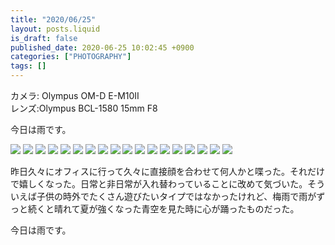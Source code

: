 ```yaml
---
title: "2020/06/25"
layout: posts.liquid
is_draft: false
published_date: 2020-06-25 10:02:45 +0900
categories: ["PHOTOGRAPHY"]
tags: []
---
```


カメラ: Olympus OM-D E-M10II  
レンズ:Olympus BCL-1580 15mm F8

今日は雨です。

<img class="in_article" src="/public/images/2020/06/P6250400-1024x768.jpg">

<img class="in_article" src="/public/images/2020/06/P6250401-1024x768.jpg">

<img class="in_article" src="/public/images/2020/06/P6250402-1024x768.jpg">

<img class="in_article" src="/public/images/2020/06/P6250405-1024x768.jpg">

<img class="in_article" src="/public/images/2020/06/P6250406-1024x768.jpg">

<img class="in_article" src="/public/images/2020/06/P6250407-768x1024.jpg">

<img class="in_article" src="/public/images/2020/06/P6250408-1024x768.jpg">

<img class="in_article" src="/public/images/2020/06/P6250409-1024x768.jpg">

<img class="in_article" src="/public/images/2020/06/P6250410-1024x768.jpg">

<img class="in_article" src="/public/images/2020/06/P6250411-1024x768.jpg">

<img class="in_article" src="/public/images/2020/06/P6250414-1024x768.jpg">

<img class="in_article" src="/public/images/2020/06/P6250415-1024x768.jpg">

<img class="in_article" src="/public/images/2020/06/P6250416-1024x768.jpg">

<img class="in_article" src="/public/images/2020/06/P6250417-1024x768.jpg">

<img class="in_article" src="/public/images/2020/06/P6250419-1024x768.jpg">

<img class="in_article" src="/public/images/2020/06/P6250420-1024x768.jpg">

<img class="in_article" src="/public/images/2020/06/P6250421-1-1024x768.jpg">

<img class="in_article" src="/public/images/2020/06/P6250422-1024x768.jpg">

昨日久々にオフィスに行って久々に直接顔を合わせて何人かと喋った。それだけで嬉しくなった。日常と非日常が入れ替わっていることに改めて気づいた。そういえば子供の時外でたくさん遊びたいタイプではなかったけれど、梅雨で雨がずっと続くと晴れて夏が強くなった青空を見た時に心が踊ったものだった。

今日は雨です。


